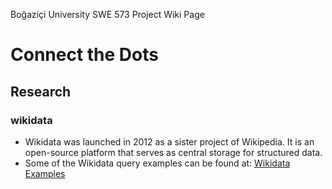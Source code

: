 Boğaziçi University SWE 573 Project Wiki Page
# Connect the Dots
## Research
### wikidata
<ul>
  <li>Wikidata was launched in 2012 as a sister project of Wikipedia. It is an open-source platform that serves as central storage for structured data.</li>
  <li>Some of the Wikidata query examples can be found at: <a href="Wikidata_Examples_Page.md">Wikidata Examples</a></li>
</ul>

